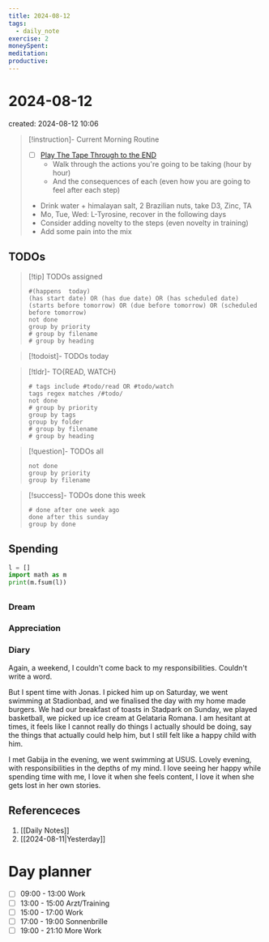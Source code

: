 ```yaml
---
title: 2024-08-12
tags:
  - daily_note
exercise: 2
moneySpent: 
meditation:
productive:
---
```

# 2024-08-12
created: 2024-08-12 10:06

> [!instruction]- Current Morning Routine
> - [ ] [Play The Tape Through to the END](https://youtu.be/6CWq8wyS90o?si=FdqthmYdGg12ubuB)
> 	- Walk through the actions you're going to be taking (hour by hour)
> 	- And the consequences of each (even how you are going to feel after each step)
> - Drink water + himalayan salt, 2 Brazilian nuts, take D3, Zinc, TA
> - Mo, Tue, Wed: L-Tyrosine, recover in the following days
> - Consider adding novelty to the steps (even novelty in training)
> - Add some pain into the mix

## TODOs
>[!tip] TODOs assigned
> ```tasks
> #(happens  today)
> (has start date) OR (has due date) OR (has scheduled date)
> (starts before tomorrow) OR (due before tomorrow) OR (scheduled before tomorrow)
> not done
> group by priority
> # group by filename
> # group by heading
> ```

>[!todoist]- TODOs today
> 

>[!tldr]- TO{READ, WATCH}
> ```tasks
> # tags include #todo/read OR #todo/watch 
> tags regex matches /#todo/
> not done
> # group by priority
> group by tags
> group by folder
> # group by filename
> # group by heading
> ```

>[!question]- TODOs all
> ```tasks
> not done
> group by priority
> group by filename
> ```

>[!success]- TODOs done this week
> ```tasks
> # done after one week ago
> done after this sunday
> group by done
>  ```

## Spending
```python
l = []
import math as m
print(m.fsum(l))
```

##
### Dream

### Appreciation

### Diary
Again, a weekend, I couldn't come back to my responsibilities. Couldn't write a word. 

But I spent time with Jonas. I picked him up on Saturday, we went swimming at Stadionbad, and we finalised the day with my home made burgers. We had our breakfast of toasts in Stadpark on Sunday, we played basketball, we picked up ice cream at Gelataria Romana. I am hesitant at times, it feels like I cannot really do things I actually should be doing, say the things that actually could help him, but I still felt like a happy child with him. 

I met Gabija in the evening, we went swimming at USUS. Lovely evening, with responsibilities in the depths of my mind. I love seeing her happy while spending time with me, I love it when she feels content, I love it when she gets lost in her own stories.

## Referenceces
1. [[Daily Notes]]
2. [[2024-08-11|Yesterday]]

# Day planner

- [ ] 09:00 - 13:00 Work
- [ ] 13:00 - 15:00 Arzt/Training
- [ ] 15:00 - 17:00 Work
- [ ] 17:00 - 19:00 Sonnenbrille
- [ ] 19:00 - 21:10 More Work